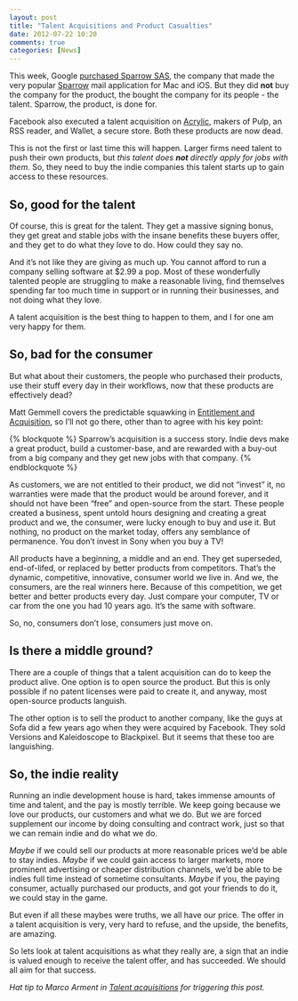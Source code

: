 ```yaml
---
layout: post
title: "Talent Acquisitions and Product Casualties"
date: 2012-07-22 10:20
comments: true
categories: [News]
---
```


This week, Google [purchased Sparrow SAS](http://www.theverge.com/2012/7/20/3172222/google-buys-sparrow-mail), the company that made the very popular [Sparrow](http://sprw.me/index.php) mail application for Mac and iOS. But they did **not** buy the company for the product, the bought the company for its people - the talent. Sparrow, the product, is done for.

Facebook also executed a talent acquisition on [Acrylic](http://www.acrylicapps.com), makers of Pulp, an RSS reader, and Wallet, a secure store. Both these products are now dead.

This is not the first or last time this will happen. Larger firms need talent to push their own products, but *this talent does **not** directly apply for jobs with them*. So, they need to buy the indie companies this talent starts up to gain access to these resources.

## So, good for the talent

Of course, this is great for the talent. They get a massive signing bonus, they get great and stable jobs with the insane benefits these buyers offer, and they get to do what they love to do. How could they say no.

And it’s not like they are giving as much up. You cannot afford to run a company selling software at $2.99 a pop. Most of these wonderfully talented people are struggling to make a reasonable living, find themselves spending far too much time in support or in running their businesses, and not doing what they love.

A talent acquisition is the best thing to happen to them, and I for one am very happy for them.

## So, bad for the consumer

But what about their customers, the people who purchased their products, use their stuff every day in their workflows, now that these products are effectively dead?

Matt Gemmell covers the predictable squawking in [Entitlement and Acquisition](http://mattgemmell.com/2012/07/21/entitlement-and-acquisition/), so I’ll not go there, other than to agree with his key point:

{% blockquote %}
Sparrow’s acquisition is a success story. Indie devs make a great product, build a customer-base, and are rewarded with a buy-out from a big company and they get new jobs with that company.
{% endblockquote %}

As customers, we are not entitled to their product, we did not “invest” it, no warranties were made that the product would be around forever, and it should not have been “free” and open-source from the start. These people created a business, spent untold hours designing and creating a great product and we, the consumer, were lucky enough to buy and use it. But nothing, no product on the market today, offers any semblance of permanence. You don’t invest in Sony when you buy a TV!

All products have a beginning, a middle and an end. They get superseded, end-of-lifed, or replaced by better products from competitors. That’s the dynamic, competitive, innovative, consumer world we live in. And we, the consumers, are the real winners here. Because of this competition, we get better and better products every day. Just compare your computer, TV or car from the one you had 10 years ago. It’s the same with software.

So, no, consumers don’t lose, consumers just move on.

## Is there a middle ground?

There are a couple of things that a talent acquisition can do to keep the product alive. One option is to open source the product. But this is only possible if no patent licenses were paid to create it, and anyway, most open-source products languish.

The other option is to sell the product to another company, like the guys at Sofa did a few years ago when they were acquired by Facebook. They sold Versions and Kaleidoscope to Blackpixel. But it seems that these too are languishing.

## So, the indie reality

Running an indie development house is hard, takes immense amounts of time and talent, and the pay is mostly terrible. We keep going because we love our products, our customers and what we do. But we are forced supplement our income by doing consulting and contract work, just so that we can remain indie and do what we do.

*Maybe* if we could sell our products at more reasonable prices we’d be able to stay indies. *Maybe* if we could gain access to larger markets, more prominent advertising or cheaper distribution channels, we’d be able to be indies full time instead of sometime consultants. *Maybe* if you, the paying consumer, actually purchased our products, and got your friends to do it, we could stay in the game.

But even if all these maybes were truths, we all have our price. The offer in a talent acquisition is very, very hard to refuse, and the upside, the benefits, are amazing.

So lets look at talent acquisitions as what they really are, a sign that an indie is valued enough to receive the talent offer, and has succeeded. We should all aim for that success.

*Hat tip to Marco Arment in [Talent acquisitions](http://www.marco.org/2012/07/20/talent-acquisitions) for triggering this post.*

